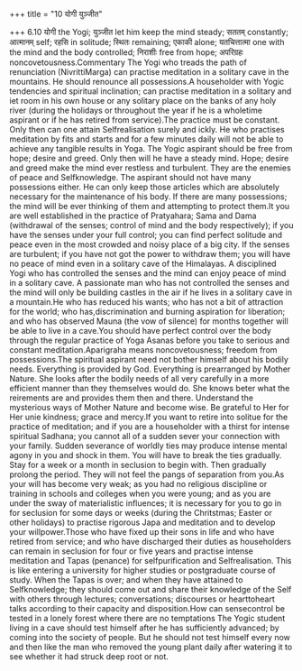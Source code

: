 +++
title = "10 योगी युञ्जीत"

+++
6.10 योगी the Yogi; युञ्जीत let him keep the mind steady; सततम्
constantly; आत्मानम् self; रहसि in solitude; स्थितः remaining; एकाकी
alone; यतचित्तात्मा one with the mind and the body controlled; निराशीः
free from hope; अपरिग्रहः noncovetousness.Commentary The Yogi who treads
the path of renunciation (NivrittiMarga) can practise meditation in a
solitary cave in the mountains. He should renounce all possessions.A
householder with Yogic tendencies and spiritual inclination; can
practise meditation in a solitary and iet room in his own house or any
solitary place on the banks of any holy river (during the holidays or
throughout the year if he is a wholetime aspirant or if he has retired
from service).The practice must be constant. Only then can one attain
Selfrealisation surely and ickly. He who practises meditation by fits
and starts and for a few minutes daily will not be able to achieve any
tangible results in Yoga. The Yogic aspirant should be free from hope;
desire and greed. Only then will he have a steady mind. Hope; desire and
greed make the mind ever restless and turbulent. They are the enemies of
peace and Selfknowledge. The aspirant should not have many possessions
either. He can only keep those articles which are absolutely necessary
for the maintenance of his body. If there are many possessions; the mind
will be ever thinking of them and attempting to protect them.It you are
well established in the practice of Pratyahara; Sama and Dama
(withdrawal of the senses; control of mind and the body respectively);
if you have the senses under your full control; you can find perfect
solitude and peace even in the most crowded and noisy place of a big
city. If the senses are turbulent; if you have not got the power to
withdraw them; you will have no peace of mind even in a solitary cave of
the Himalayas. A disciplined Yogi who has controlled the senses and the
mind can enjoy peace of mind in a solitary cave. A passionate man who
has not controlled the senses and the mind will only be building castles
in the air if he lives in a solitary cave in a mountain.He who has
reduced his wants; who has not a bit of attraction for the world; who
has,discrimination and burning aspiration for liberation; and who has
observed Mauna (the vow of silence) for months together will be able to
live in a cave.You should have perfect control over the body through the
regular practice of Yoga Asanas before you take to serious and constant
meditation.Aparigraha means noncovetousness; freedom from
possessions.The spiritual aspirant need not bother himself about his
bodily needs. Everything is provided by God. Everything is prearranged
by Mother Nature. She looks after the bodily needs of all very carefully
in a more efficient manner than they themselves would do. She knows
beter what the reirements are and provides them then and there.
Understand the mysterious ways of Mother Nature and become wise. Be
grateful to Her for Her unie kindness; grace and mercy.If you want to
retire into solitue for the practice of meditation; and if you are a
householder with a thirst for intense spiritual Sadhana; you cannot all
of a sudden sever your connection with your family. Sudden severance of
worldly ties may produce intense mental agony in you and shock in them.
You will have to break the ties gradually. Stay for a week or a month in
seclusion to begin with. Then gradually prolong the period. They will
not feel the pangs of separation from you.As your will has become very
weak; as you had no religious discipline or training in schools and
colleges when you were young; and as you are under the sway of
materialistic influences; it is necessary for you to go in for seclusion
for some days or weeks (during the Chritstmas; Easter or other holidays)
to practise rigorous Japa and meditation and to develop your
willpower.Those who have fixed up their sons in life and who have
retired from service; and who have discharged their duties as
householders can remain in seclusion for four or five years and practise
intense meditation and Tapas (penance) for selfpurification and
Selfrealisation. This is like entering a university for higher studies
or postgraduate course of study. When the Tapas is over; and when they
have attained to Selfknowledge; they should come out and share their
knowledge of the Self with others through lectures; conversations;
discourses or hearttoheart talks according to their capacity and
disposition.How can sensecontrol be tested in a lonely forest where
there are no temptations The Yogic student living in a cave should test
himself after he has sufficiently advanced; by coming into the society
of people. But he should not test himself every now and then like the
man who removed the young plant daily after watering it to see whether
it had struck deep root or not.
